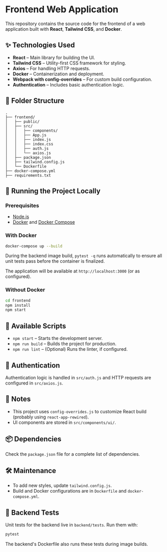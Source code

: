 
# Frontend Web Application

This repository contains the source code for the frontend of a web application built with **React**, **Tailwind CSS**, and **Docker**.

## ✨ Technologies Used

- **React** – Main library for building the UI.
- **Tailwind CSS** – Utility-first CSS framework for styling.
- **Axios** – For handling HTTP requests.
- **Docker** – Containerization and deployment.
- **Webpack with config-overrides** – For custom build configuration.
- **Authentication** – Includes basic authentication logic.

## 📁 Folder Structure

```
.
├── frontend/
│   ├── public/
│   ├── src/
│   │   ├── components/
│   │   ├── App.js
│   │   ├── index.js
│   │   ├── index.css
│   │   ├── auth.js
│   │   └── axios.js
│   ├── package.json
│   ├── tailwind.config.js
│   └── Dockerfile
├── docker-compose.yml
├── requirements.txt
```

## 🚀 Running the Project Locally

### Prerequisites

- [Node.js](https://nodejs.org/)
- [Docker](https://www.docker.com/) and [Docker Compose](https://docs.docker.com/compose/)

### With Docker

```bash
docker-compose up --build
```

During the backend image build, `pytest -q` runs automatically to ensure all
unit tests pass before the container is finalized.

The application will be available at `http://localhost:3000` (or as configured).

### Without Docker

```bash
cd frontend
npm install
npm start
```

## 🧪 Available Scripts

- `npm start` – Starts the development server.
- `npm run build` – Builds the project for production.
- `npm run lint` – (Optional) Runs the linter, if configured.

## 🔐 Authentication

Authentication logic is handled in `src/auth.js` and HTTP requests are configured in `src/axios.js`.

## 📝 Notes

- This project uses `config-overrides.js` to customize React build (probably using `react-app-rewired`).
- UI components are stored in `src/components/ui/`.

## 📦 Dependencies

Check the `package.json` file for a complete list of dependencies.

## 🛠 Maintenance

- To add new styles, update `tailwind.config.js`.
- Build and Docker configurations are in `Dockerfile` and `docker-compose.yml`.

## 🧪 Backend Tests

Unit tests for the backend live in `backend/tests`. Run them with:

```bash
pytest
```
The backend's Dockerfile also runs these tests during image builds.

